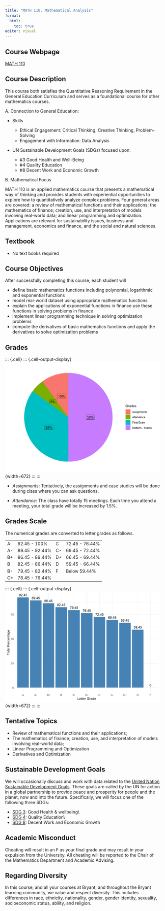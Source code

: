 ```yaml
---
title: "MATH 110. Mathematical Analysis"
format: 
  html:
    toc: true
editor: visual
---
```






## Course Webpage

[MATH 110](home.html)

## Course Description

This course both satisfies the Quantitative Reasoning Requirement in the General Education Curriculum and serves as a foundational course for other mathematics courses.

A.  Connection to General Education:

-   Skills

    -   Ethical Engagement: Critical Thinking, Creative Thinking, Problem-Solving
    -   Engagement with Information: Data Analysis

-   UN Sustainable Development Goals (SDGs) focused upon:

    -   #3 Good Health and Well-Being
    -   #4 Quality Education
    -   #8 Decent Work and Economic Growth

B. Mathematical Focus

MATH 110 is an applied mathematics course that presents a mathematical way of thinking and provides students with experiential opportunities to explore how to quantitatively analyze complex problems. Four general areas are covered: a review of mathematical functions and their applications; the mathematics of finance; creation, use, and interpretation of models involving real-world data; and linear programming and optimization. Applications are relevant for sustainability issues, business and management, economics and finance, and the social and natural sciences.

## Textbook

-   No text books required

## Course Objectives

After successfully completing this course, each student will

-   define basic mathematics functions including polynomial, logarithmic and exponential functions
-   model real-world dataset using appropriate mathematics functions
-   explain the applications of exponential functions in finance use these functions in solving problems in finance
-   implement linear programming technique in solving optimization problems
-   compute the derivatives of basic mathematics functions and apply the derivatives to solve optimization problems

## Grades



::: {.cell}
::: {.cell-output-display}
![](syllabus_files/figure-html/unnamed-chunk-1-1.png){width=672}
:::
:::



-   *Assignments*: Tentatively, the assignments and case studies will be done during class where you can ask questions.

-   *Attendance*: The class have totally 15 meetings. Each time you attend a meeting, your total grade will be increased by 1.5%.

## Grades Scale

The numerical grades are converted to letter grades as follows.

|     |                |     |                |
|-----|----------------|-----|----------------|
| A   | 92.45 - 100%   | C   | 72.45 - 76.44% |
| A-  | 89.45 - 92.44% | C-  | 69.45 - 72.44% |
| B+  | 86.45 - 89.44% | D+  | 66.45 - 69.44% |
| B   | 82.45 - 86.44% | D   | 59.45 - 66.44% |
| B-  | 79.45 - 82.44% | F   | Below 59.44%   |
| C+  | 76.45 - 79.44% |     |                |



::: {.cell}
::: {.cell-output-display}
![](syllabus_files/figure-html/unnamed-chunk-2-1.png){width=672}
:::
:::



## Tentative Topics

-   Review of mathematical functions and their applications; 
-   The mathematics of finance; creation, use, and interpretation of models involving real-world data; 
-   Linear Programming and Optimization
-   Derivatives and Optimization

## Sustainable Development Goals

We will occasionally discuss and work with data related to the [United Nation Sustainable Development Goals](https://sdgs.un.org/goals). These goals are called by the UN for action in a global partnership to provide peace and prosperity for people and the planet, now and into the future. Specifically, we will focus one of the following three SDGs:

-   [SDG 3](https://www.globalgoals.org/goals/3-good-health-and-well-being/): Good Health & wellbeing\
-   [SDG 4](https://www.globalgoals.org/goals/4-quality-education/): Quality Education\
-   [SDG 8](https://www.globalgoals.org/goals/8-decent-work-and-economic-growth/): Decent Work and Economic Growth

## Academic Misconduct

Cheating will result in an F as your final grade and may result in your expulsion from the University. All cheating will be reported to the Chair of the Mathematics Department and Academic Advising.

## Regarding Diversity

In this course, and all your courses at Bryant, and throughout the Bryant learning community, we value and respect diversity. This includes differences in race, ethnicity, nationality, gender, gender identity, sexuality, socioeconomic status, ability, and religion.

